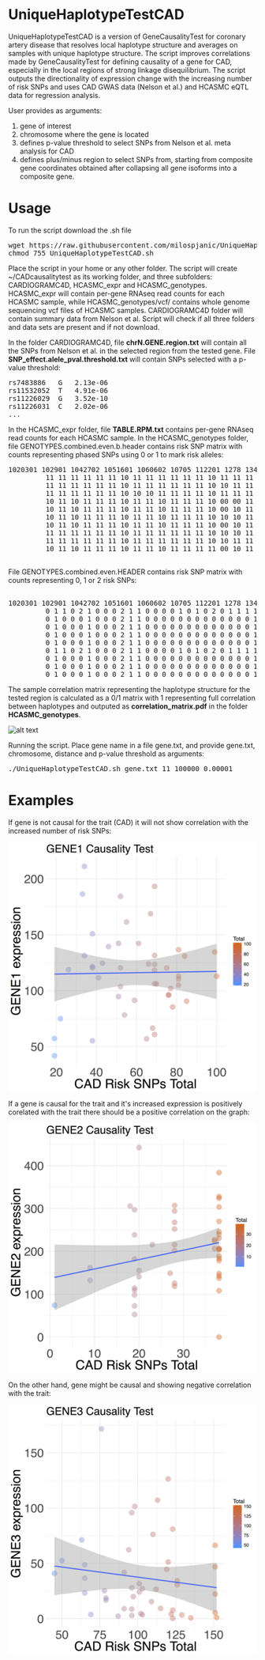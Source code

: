 # UniqueHaplotypeTestCAD

UniqueHaplotypeTestCAD is a version of GeneCausalityTest for coronary artery disease that resolves local haplotype structure and averages on samples with unique haplotype structure. The script improves correlations made by GeneCausalityTest for defining causality of a gene for CAD, especially in the local regions of strong linkage disequilibrium. The script outputs the directionality of expression change with the increasing number of risk SNPs and uses CAD GWAS data (Nelson et al.) and HCASMC eQTL data for regression analysis.

User provides as arguments:

1. gene of interest
2. chromosome where the gene is located
3. defines p-value threshold to select SNPs from Nelson et al. meta analysis for CAD 
4. defines plus/minus region to select SNPs from, starting from composite gene coordinates obtained after collapsing all gene isoforms into a composite gene.

# Usage

To run the script download the .sh file
<pre>
wget https://raw.githubusercontent.com/milospjanic/UniqueHaplotypeTestCAD/master/UniqueHaplotypeTestCAD.sh
chmod 755 UniqueHaplotypeTestCAD.sh
</pre>

Place the script in your home or any other folder. The script will create ~/CADcausalitytest as its working folder, and three subfolders: CARDIOGRAMC4D, HCASMC_expr and HCASMC_genotypes. HCASMC_expr will contain per-gene RNAseq read counts for each HCASMC sample, while HCASMC_genotypes/vcf/ contains whole genome sequencing vcf files of HCASMC samples. CARDIOGRAMC4D folder will contain summary data from Nelson et al. Script will check if all three folders and data sets are present and if not download.

In the folder CARDIOGRAMC4D, file **chrN.GENE.region.txt** will contain all the SNPs from Nelson et al. in the selected region from the tested gene. File **SNP_effect.alele_pval.threshold.txt** will contain SNPs selected with a p-value threshold:

<pre>
rs7483886	G	2.13e-06
rs11532052	T	4.91e-06
rs11226029	G	3.52e-10
rs11226031	C	2.02e-06
...
</pre>

In the HCASMC_expr folder, file **TABLE.RPM.txt** contains per-gene RNAseq read counts for each HCASMC sample. In the HCASMC_genotypes folder, file GENOTYPES.combined.even.b.header contains risk SNP matrix with counts representing phased SNPs using 0 or 1 to mark risk alleles:

<pre>
1020301 102901 1042702 1051601 1060602 10705 112201 1278 1346 1347 1369 1386 1448 1483 1497 1522 1559 1576 1587 1596 177089 1795 1923 200212 2030801 2040401 20805 2102 2109 2115 2135 2139 2161 2228 2282 2305 2356 24156 2435 2463 2477 2510 289727 2989 3003 3100203 3101801 313605 59386145 59885590 7103002 8072501 8100901 9052004 9070202 9071501 9090701 CA1401
         11 11 11 11 11 11 10 11 11 11 11 11 11 10 11 11 11 10 10 10 11 11 11 11 10 11 11 11 10 11 11 10 11 11 11 11 10 11 11 11 11 11 11 11 00 10 10 10 11 11 10 11 11 11 11 10 10 10
         11 11 11 11 11 11 10 11 11 11 11 11 11 10 10 11 11 10 10 10 11 11 11 11 10 11 11 11 10 11 11 10 11 11 11 11 10 10 11 11 11 11 11 11 00 10 10 10 11 11 10 11 11 11 11 10 10 10
         11 11 11 11 11 11 10 10 10 11 11 11 11 10 11 11 11 10 10 10 11 10 11 11 10 11 11 11 10 11 11 10 11 11 11 11 10 10 11 11 11 10 11 11 00 10 10 11 11 11 10 11 11 11 11 10 10 10
         10 11 10 11 11 11 10 11 11 10 11 11 11 10 00 00 11 10 10 00 10 10 11 00 10 11 11 11 10 10 10 10 11 11 10 11 00 10 10 11 11 11 11 11 00 10 10 10 11 11 10 10 11 11 11 10 10 10
         10 11 10 11 11 11 10 11 11 10 11 11 11 10 00 10 11 10 10 00 10 10 11 00 10 11 11 11 10 10 10 10 11 11 10 11 00 10 10 11 11 11 11 11 00 10 10 10 11 11 10 10 11 11 11 10 10 10
         10 11 10 11 11 11 10 11 11 10 11 11 11 10 10 10 11 10 10 00 10 10 11 00 10 11 11 11 10 10 10 10 11 11 10 11 00 10 10 11 11 11 11 11 00 10 10 10 11 11 10 10 11 11 11 10 10 10
         10 11 10 11 11 11 10 11 11 10 11 11 11 10 00 10 11 10 10 00 10 10 11 00 10 11 11 11 10 10 10 10 11 11 10 11 00 10 10 11 11 11 11 11 00 10 10 10 11 11 10 10 11 11 11 10 10 10
         11 11 11 11 11 11 10 11 11 11 11 11 11 10 10 10 11 10 10 10 11 11 11 11 10 11 11 11 10 11 11 10 11 11 11 11 10 10 11 11 11 11 11 11 00 10 10 10 11 11 10 11 11 11 11 10 10 10
         11 11 11 11 11 11 10 11 11 11 11 11 11 10 10 11 11 10 10 10 11 11 11 11 10 11 11 11 10 11 11 10 11 11 11 11 10 10 11 11 11 11 11 11 00 10 10 10 11 11 10 11 11 11 11 10 10 10
         10 11 10 11 11 11 10 11 11 10 11 11 11 11 00 10 11 10 10 00 10 10 11 00 10 11 11 11 10 10 10 10 11 11 10 11 00 10 10 ...

</pre>

File GENOTYPES.combined.even.HEADER contains risk SNP matrix with counts representing 0, 1 or 2 risk SNPs:

<pre>

1020301 102901 1042702 1051601 1060602 10705 112201 1278 1346 1347 1369 1386 1448 1483 1497 1522 1559 1576 1587 1596 177089 1795 1923 200212 2030801 2040401 20805 2102 2109 2115 2135 2139 2161 2228 2282 2305 2356 24156 2435 2463 2477 2510 289727 2989 3003 3100203 3101801 313605 59386145 59885590 7103002 8072501 8100901 9052004 9070202 9071501 9090701 CA1401
         0 1 1 0 2 1 0 0 0 2 1 1 0 0 0 0 1 0 1 0 2 0 1 1 1 1 0 1 0 1 1 0 2 2 1 0 1 1 2 1 2 0 1 1 0 1 2 1 2 0 1 0 0 1 0 1 1 0
         0 1 0 0 0 1 0 0 0 2 1 1 0 0 0 0 0 0 0 0 0 0 0 0 0 1 0 0 0 1 1 0 0 0 0 0 0 0 2 0 2 0 1 1 0 1 1 1 2 0 1 0 0 0 0 1 0 0
         0 1 0 0 0 1 0 0 0 2 1 1 0 0 0 0 0 0 0 0 0 0 0 0 0 1 0 0 0 1 1 0 0 0 0 0 0 0 2 0 2 0 1 1 0 1 1 1 2 0 1 0 0 0 0 1 0 0
         0 1 0 0 0 1 0 0 0 2 1 1 0 0 0 0 0 0 0 0 0 0 0 0 0 1 0 0 0 1 1 0 0 0 0 0 0 0 2 0 2 0 1 1 0 1 1 1 2 0 1 0 0 0 0 1 0 0
         0 1 0 0 0 1 0 0 0 2 1 1 0 0 0 0 0 0 0 0 0 0 0 0 0 1 0 0 0 1 1 0 0 0 0 0 0 0 2 0 2 0 1 1 0 1 1 1 2 0 1 0 0 0 0 1 0 0
         0 1 1 0 2 1 0 0 0 2 1 1 0 0 0 0 1 0 1 0 2 0 1 1 1 1 0 1 0 1 1 0 2 2 1 0 1 1 2 1 2 0 1 1 0 1 2 1 2 0 1 0 0 1 0 1 1 0
         0 1 0 0 0 1 0 0 0 2 1 1 0 0 0 0 0 0 0 0 0 0 0 0 0 1 0 0 0 1 1 0 0 0 0 0 0 0 2 0 2 0 1 1 0 1 1 1 2 0 1 0 0 0 0 1 0 0
         0 1 0 0 0 1 0 0 0 2 1 1 0 0 0 0 0 0 0 0 0 0 0 0 0 1 0 0 0 1 1 0 0 0 0 0 0 0 2 0 2 0 1 1 0 1 1 1 2 0 1 0 0 0 0 1 0 0
         0 1 0 0 0 1 0 0 0 2 1 1 0 0 0 0 0 0 0 0 0 0 0 0 0 1 0 0 0 1 1 0 0 0 0 0 0 0 2 0 2 0 1 1 0 1 1 1 2 0 1 0 0 0 0 1 0 0
</pre>

The sample correlation matrix representing the haplotype structure for the tested region is calculated as a 0/1 matrix with 1 representing full correlation between haplotypes and outputed as **correlation_matrix.pdf** in the folder **HCASMC_genotypes**.

![alt text]()

Running the script. Place gene name in a file gene.txt, and provide gene.txt, chromosome, distance and p-value threshold as arguments:

<pre>
./UniqueHaplotypeTestCAD.sh gene.txt 11 100000 0.00001
</pre>

# Examples

If gene is not causal for the trait (CAD) it will not show correlation with the increased number of risk SNPs:

![alt text](https://github.com/milospjanic/GeneCausalityTestCAD/blob/master/test24.png)

If a gene is causal for the trait and it's increased expression is positively corelated with the trait there should be a positive correlation on the graph:

![alt text](https://github.com/milospjanic/GeneCausalityTestCAD/blob/master/test28.png)

On the other hand, gene might be causal and showing negative correlation with the trait:

![alt text](https://github.com/milospjanic/GeneCausalityTestCAD/blob/master/test29.png)
